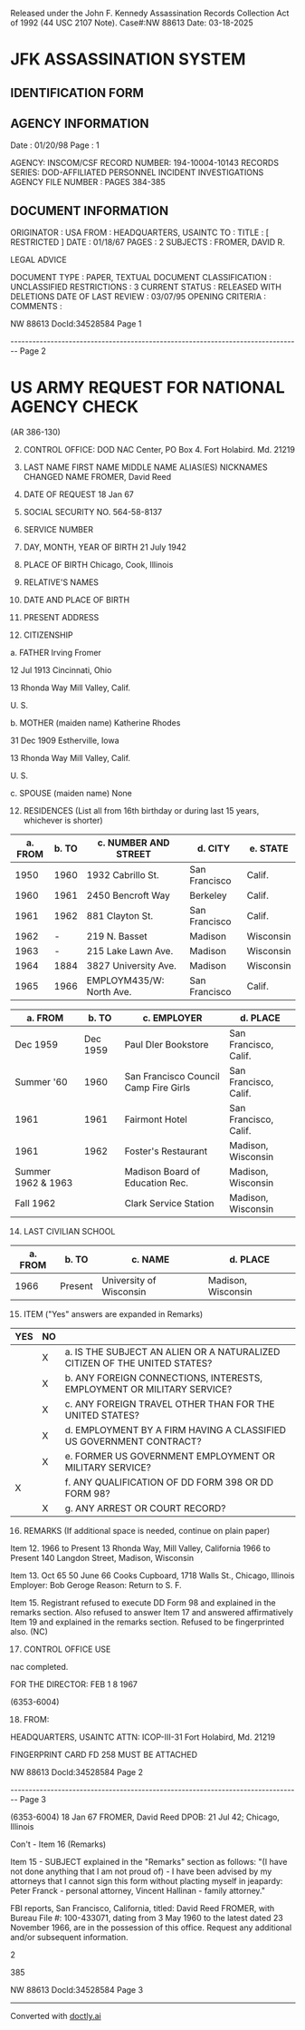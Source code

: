 Released under the John F. Kennedy
Assassination Records Collection Act of
1992 (44 USC 2107 Note). Case#:NW
88613 Date: 03-18-2025

# JFK ASSASSINATION SYSTEM
## IDENTIFICATION FORM

## AGENCY INFORMATION

Date : 01/20/98
Page : 1

AGENCY: INSCOM/CSF
RECORD NUMBER: 194-10004-10143
RECORDS SERIES: DOD-AFFILIATED PERSONNEL INCIDENT INVESTIGATIONS
AGENCY FILE NUMBER : PAGES 384-385

## DOCUMENT INFORMATION

ORIGINATOR : USA
FROM : HEADQUARTERS, USAINTC
TO :
TITLE : [ RESTRICTED ]
DATE : 01/18/67
PAGES : 2
SUBJECTS : FROMER, DAVID R.

LEGAL ADVICE

DOCUMENT TYPE : PAPER, TEXTUAL DOCUMENT
CLASSIFICATION : UNCLASSIFIED
RESTRICTIONS : 3
CURRENT STATUS : RELEASED WITH DELETIONS
DATE OF LAST REVIEW : 03/07/95
OPENING CRITERIA :
COMMENTS :

NW 88613 DocId:34528584 Page 1


-------------------------------------------------------------------------------- Page 2

# US ARMY REQUEST FOR NATIONAL AGENCY CHECK
(AR 386-130)

2. CONTROL OFFICE: DOD NAC Center, PO Box 4. Fort Holabird. Md. 21219

3. LAST NAME FIRST NAME MIDDLE NAME ALIAS(ES) NICKNAMES CHANGED NAME
   FROMER, David Reed

1.  DATE OF REQUEST
    18 Jan 67

4. SOCIAL SECURITY NO.
   564-58-8137

7. SERVICE NUMBER

5. DAY, MONTH, YEAR OF BIRTH
   21 July 1942

6. PLACE OF BIRTH
   Chicago, Cook, Illinois

8. RELATIVE'S NAMES

9. DATE AND PLACE OF BIRTH

10. PRESENT ADDRESS
11. CITIZENSHIP

a. FATHER
Irving Fromer

12 Jul 1913
Cincinnati, Ohio

13 Rhonda Way
Mill Valley, Calif.

U. S.

b. MOTHER (maiden name)
Katherine Rhodes

31 Dec 1909
Estherville, Iowa

13 Rhonda Way
Mill Valley, Calif.

U. S.

c. SPOUSE (maiden name)
None

12. RESIDENCES (List all from 16th birthday or during last 15 years, whichever is shorter)

| a. FROM | b. TO | c. NUMBER AND STREET     | d. CITY       | e. STATE  |
| ------- | ----- | ------------------------ | ------------- | --------- |
| 1950    | 1960  | 1932 Cabrillo St.        | San Francisco | Calif.    |
| 1960    | 1961  | 2450 Bencroft Way        | Berkeley      | Calif.    |
| 1961    | 1962  | 881 Clayton St.          | San Francisco | Calif.    |
| 1962    | -     | 219 N. Basset            | Madison       | Wisconsin |
| 1963    | -     | 215 Lake Lawn Ave.       | Madison       | Wisconsin |
| 1964    | 1884  | 3827 University Ave.     | Madison       | Wisconsin |
| 1965    | 1966  | EMPLOYM435/W: North Ave. | San Francisco | Calif.    |



| a. FROM            | b. TO    | c. EMPLOYER                           | d. PLACE              |
| ------------------ | -------- | ------------------------------------- | --------------------- |
| Dec 1959           | Dec 1959 | Paul Dler Bookstore                   | San Francisco, Calif. |
| Summer '60         | 1960     | San Francisco Council Camp Fire Girls | San Francisco, Calif. |
| 1961               | 1961     | Fairmont Hotel                        | San Francisco, Calif. |
| 1961               | 1962     | Foster's Restaurant                   | Madison, Wisconsin    |
| Summer 1962 & 1963 |          | Madison Board of Education Rec.       | Madison, Wisconsin    |
| Fall 1962          |          | Clark Service Station                 | Madison, Wisconsin    |



14. LAST CIVILIAN SCHOOL

| a. FROM | b. TO   | c. NAME                 | d. PLACE           |
| ------- | ------- | ----------------------- | ------------------ |
| 1966    | Present | University of Wisconsin | Madison, Wisconsin |


15. ITEM ("Yes" answers are expanded in Remarks)

| YES | NO  |                                                                           |
| --- | --- | ------------------------------------------------------------------------- |
|     | X   | a. IS THE SUBJECT AN ALIEN OR A NATURALIZED CITIZEN OF THE UNITED STATES? |
|     | X   | b. ANY FOREIGN CONNECTIONS, INTERESTS, EMPLOYMENT OR MILITARY SERVICE?    |
|     | X   | c. ANY FOREIGN TRAVEL OTHER THAN FOR THE UNITED STATES?                   |
|     | X   | d. EMPLOYMENT BY A FIRM HAVING A CLASSIFIED US GOVERNMENT CONTRACT?       |
|     | X   | e. FORMER US GOVERNMENT EMPLOYMENT OR MILITARY SERVICE?                   |
| X   |     | f. ANY QUALIFICATION OF DD FORM 398 OR DD FORM 98?                        |
|     | X   | g. ANY ARREST OR COURT RECORD?                                            |

16. REMARKS (If additional space is needed, continue on plain paper)

Item 12. 1966 to Present 13 Rhonda Way, Mill Valley, California
1966 to Present 140 Langdon Street, Madison, Wisconsin

Item 13. Oct 65 50 June 66 Cooks Cupboard, 1718 Walls St., Chicago, Illinois
Employer: Bob Geroge Reason: Return to S. F.

Item 15. Registrant refused to execute DD Form 98 and explained in the remarks section. Also refused to answer Item 17 and answered affirmatively Item 19 and explained in the remarks section. Refused to be fingerprinted also. (NC)

17. CONTROL OFFICE USE

nac completed.

FOR THE DIRECTOR: FEB 1 8 1967

(6353-6004)

18. FROM:

HEADQUARTERS, USAINTC
ATTN: ICOP-III-31
Fort Holabird, Md. 21219

FINGERPRINT CARD FD 258 MUST BE ATTACHED

NW 88613 Docld:34528584 Page 2


-------------------------------------------------------------------------------- Page 3

(6353-6004) 18 Jan 67
FROMER, David Reed
DPOB: 21 Jul 42; Chicago, Illinois

Con't - Item 16 (Remarks)

Item 15 - SUBJECT explained in the "Remarks" section as follows: "(I have not done anything that I am not proud of) - I have been advised by my attorneys that I cannot sign this form without placting myself in jeapardy: Peter Franck - personal attorney, Vincent Hallinan - family attorney."

FBI reports, San Francisco, California, titled: David Reed FROMER, with Bureau File #: 100-433071, dating from 3 May 1960 to the latest dated 23 November 1966, are in the possession of this office. Request any additional and/or subsequent information.



2

385

NW 88613 Docld:34528584 Page 3


---
Converted with [doctly.ai](https://doctly.ai)